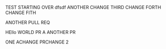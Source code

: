 TEST
STARTING OVER
dfsdf
ANOTHER CHANGE
THIRD CHANGE
FORTH CHANGE
FITH

ANOTHER PULL REQ


HEllo WORLD PR
A
ANOTHER PR

ONE ACHANGE
PRCHANGE 2
